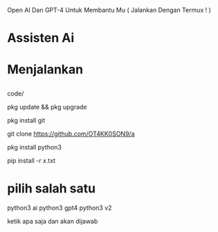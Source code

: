 
Open AI Dan GPT-4 Untuk Membantu Mu ( Jalankan Dengan Termux ! )

<h1> Assisten Ai </h1>

# Menjalankan
##
<tab><tab>code/


pkg update && pkg upgrade



pkg install git




git clone https://github.com/OT4KK0SON9/a






pkg install python3








pip install -r x.txt







</tab></tab>
# pilih salah satu
python3 ai
python3 gpt4
python3 v2

<p> ketik apa saja dan akan dijawab </p>
